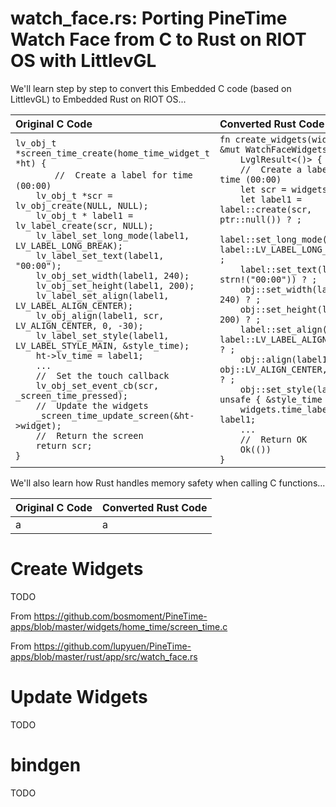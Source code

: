# watch_face.rs: Porting PineTime Watch Face from C to Rust on RIOT OS with LittlevGL

We'll learn step by step to convert this Embedded C code (based on LittlevGL) to Embedded Rust on RIOT OS...

| Original C Code | Converted Rust Code |
| :--- | :--- |
| `lv_obj_t *screen_time_create(home_time_widget_t *ht) {` <br>&nbsp; &nbsp; &nbsp; &nbsp;`    //  Create a label for time (00:00)` <br>`    lv_obj_t *scr = lv_obj_create(NULL, NULL);` <br>`    lv_obj_t * label1 = lv_label_create(scr, NULL);` <br>`    lv_label_set_long_mode(label1, LV_LABEL_LONG_BREAK);` <br>`    lv_label_set_text(label1, "00:00");` <br>`    lv_obj_set_width(label1, 240);` <br>`    lv_obj_set_height(label1, 200);` <br>`    lv_label_set_align(label1, LV_LABEL_ALIGN_CENTER);` <br>`    lv_obj_align(label1, scr, LV_ALIGN_CENTER, 0, -30);` <br>`    lv_label_set_style(label1, LV_LABEL_STYLE_MAIN, &style_time);` <br>`    ht->lv_time = label1;` <br>`    ...` <br>`    //  Set the touch callback` <br>`    lv_obj_set_event_cb(scr, _screen_time_pressed);` <br>`    //  Update the widgets` <br>`    _screen_time_update_screen(&ht->widget);` <br>`    //  Return the screen` <br>`    return scr;` <br>`}` <br>  | `fn create_widgets(widgets: &mut WatchFaceWidgets) -> ` <br>`    LvglResult<()> {` <br>`    //  Create a label for time (00:00)` <br>`    let scr = widgets.screen;` <br>`    let label1 = label::create(scr, ptr::null()) ? ;` <br>`    label::set_long_mode(label1, label::LV_LABEL_LONG_BREAK) ? ;` <br>`    label::set_text(label1, strn!("00:00")) ? ;` <br>`    obj::set_width(label1, 240) ? ;` <br>`    obj::set_height(label1, 200) ? ;` <br>`    label::set_align(label1, label::LV_LABEL_ALIGN_CENTER) ? ;` <br>`    obj::align(label1, scr, obj::LV_ALIGN_CENTER, 0, -30) ? ;` <br>`    obj::set_style(label1, unsafe { &style_time }) ? ;` <br>`    widgets.time_label = label1;` <br>`    ...` <br>`    //  Return OK` <br>`    Ok(())` <br>`}` <br> |

We'll also learn how Rust handles memory safety when calling C functions...

| Original C Code | Converted Rust Code |
| :--- | :--- |
|  a | a |

# Create Widgets

TODO

From https://github.com/bosmoment/PineTime-apps/blob/master/widgets/home_time/screen_time.c

From https://github.com/lupyuen/PineTime-apps/blob/master/rust/app/src/watch_face.rs

# Update Widgets

TODO

# bindgen

TODO